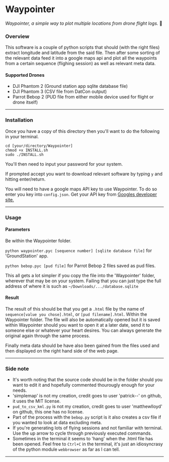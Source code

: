 # Waypointer
*Waypointer, a simple way to plot multiple locations from drone flight logs.* :rocket:

### Overview
This software is a couple of python scripts that should (with the right files) extract longitude
and latitude from the said file. Then after some sorting of the relevant data feed it into
a google maps api and plot all the waypoints from a certain sequence (flighing session) as well as 
relevant meta data.

#### Supported Drones
* DJI Phantom 2 (Ground station app sqlite database file)
* DJI Phantom 3 (CSV file from DatCon output)
* Parrot Bebop 2 (PUD file from either mobile device used for flight or drone itself)

---

### Installation
Once you have a copy of this directory then you'll want to do the following in your terminal.

```
cd [your/directory/Waypointer]
chmod +x INSTALL.sh
sudo ./INSTALL.sh
```

You'll then need to input your password for your system.

If prompted accept you want to download relevant software by typing `y` and hitting enter/return.

You will need to have a google maps API key to use Waypointer. To do so enter you key into `config.json`. Get your API key from [Googles developer site.](https://developers.google.com/maps/documentation/javascript/get-api-key)

---

### Usage
#### Parameters
Be within the Waypointer folder.

`python waypointer.pyc [sequence number] [sqlite database file]` for 'GroundStation' app.

`python bebop.pyc [pud file]` for Parrot Bebop 2 files saved as pud files.

This all gets a lot simpler if you copy the file into the 'Waypointer' folder, wherever that may be on 
your system. Failing that you can just type the full address of where it is such as `~/Downloads/.../database.sqlite`

#### Result
The result of this should be that you get a `.html` file by the name of `sequence[value you chose].html`, or `[pud filename].html`. Within the Waypointer folder. The file will also be automatically opened but it is saved within Waypointer should you want to open it at a later date, send it to someone else or whatever your heart desires. You can always generate the original again through the same process.

Finally meta data should be have also been gained from the files used and then displayed on the right hand side of the web page.

---

### Side note
* It's worth noting that the source code should be in the folder should you want to edit it and hopefully commented thourougly enough for your needs.
* 'simplemap' is not my creation, credit goes to user 'patrick--' on github, it uses the MIT license.
* `pud_to_csv_kml.py` is not my creation, credit goes to user 'matthewlloyd' on github, this one has no license.
* Part of the process with the `bebop.py` script is it also creates a csv file if you wanted to look at data excluding meta.
* If you're generating lots of flying sessions and not familiar with terminal. Use the up arrow to cycle through previously 
executed commands.
* Sometimes in the terminal it seems to 'hang' when the .html file has been opened. Feel free to `Ctrl+C` in the terminal, it's just
an idiosyncrasy of the python module `webbrowser` as far as I can tell.

---
